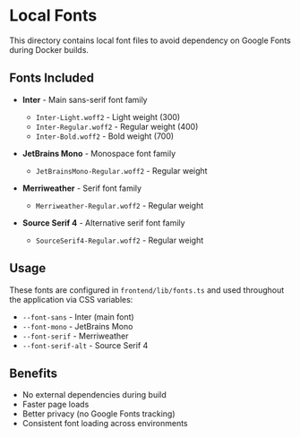 # Local Fonts

This directory contains local font files to avoid dependency on Google Fonts during Docker builds.

## Fonts Included

- **Inter** - Main sans-serif font family
  - `Inter-Light.woff2` - Light weight (300)
  - `Inter-Regular.woff2` - Regular weight (400)
  - `Inter-Bold.woff2` - Bold weight (700)

- **JetBrains Mono** - Monospace font family
  - `JetBrainsMono-Regular.woff2` - Regular weight

- **Merriweather** - Serif font family
  - `Merriweather-Regular.woff2` - Regular weight

- **Source Serif 4** - Alternative serif font family
  - `SourceSerif4-Regular.woff2` - Regular weight

## Usage

These fonts are configured in `frontend/lib/fonts.ts` and used throughout the application via CSS variables:

- `--font-sans` - Inter (main font)
- `--font-mono` - JetBrains Mono
- `--font-serif` - Merriweather
- `--font-serif-alt` - Source Serif 4

## Benefits

- No external dependencies during build
- Faster page loads
- Better privacy (no Google Fonts tracking)
- Consistent font loading across environments 